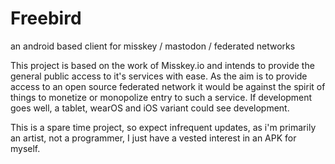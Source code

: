 # Freebird
an android based client for misskey / mastodon / federated networks

This project is based on the work of Misskey.io and intends to provide the general public access to it's services with ease.
As the aim is to provide access to an open source federated network it would be against the spirit of things to monetize or monopolize entry to such
a service. If development goes well, a tablet, wearOS and iOS variant could see development.

This is a spare time project, so expect infrequent updates, as i'm primarily an artist, not a programmer, I just have a vested interest in an APK for myself.

